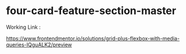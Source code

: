 # four-card-feature-section-master

Working Link :

  https://www.frontendmentor.io/solutions/grid-plus-flexbox-with-media-queries-IQguALK2/preview
